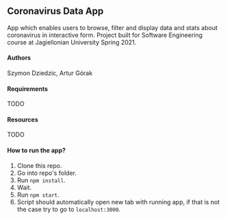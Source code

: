 ## Coronavirus Data App

App which enables users to browse, filter and display data and stats about coronavirus in interactive form. Project built for Software Engineering course at Jagiellonian University Spring 2021.

#### Authors

Szymon Dziedzic,
Artur Górak

#### Requirements

TODO

#### Resources

TODO

#### How to run the app?

1. Clone this repo.
2. Go into repo's folder.
3. Run `npm install`.
4. Wait.
5. Run `npm start`.
6. Script should automatically open new tab with running app, if that is not the case try to go to `localhost:3000`.
